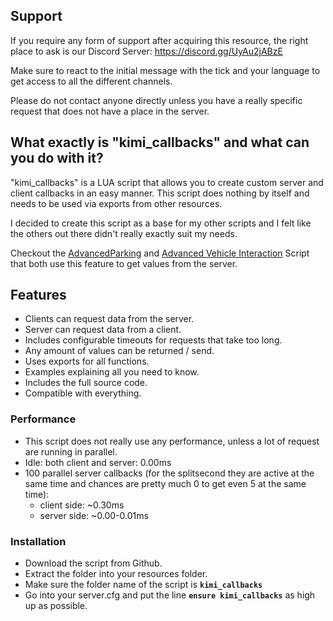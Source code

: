 
## Support

If you require any form of support after acquiring this resource, the right place to ask is our 
Discord Server: https://discord.gg/UyAu2jABzE

Make sure to react to the initial message with the tick and your language to get access to all 
the different channels.

Please do not contact anyone directly unless you have a really specific request that does not 
have a place in the server.

## What exactly is "kimi_callbacks" and what can you do with it?

"kimi_callbacks" is a LUA script that allows you to create custom server and client callbacks in 
an easy manner. This script does nothing by itself and needs to be used via exports from other 
resources.

I decided to create this script as a base for my other scripts and I felt like the others out there 
didn't really exactly suit my needs.

Checkout the [AdvancedParking](https://forum.cfx.re/t/release-advancedparking-park-any-vehicle-anywhere-prevents-despawns/2099582) 
and [Advanced Vehicle Interaction](https://forum.cfx.re/t/release-advanced-vehicle-interaction/2719099) 
Script that both use this feature to get values from the server.

## Features

- Clients can request data from the server.
- Server can request data from a client.
- Includes configurable timeouts for requests that take too long.
- Any amount of values can be returned / send.
- Uses exports for all functions.
- Examples explaining all you need to know.
- Includes the full source code.
- Compatible with everything.

### Performance

- This script does not really use any performance, unless a lot of request are running in parallel.
- Idle: both client and server: 0.00ms
- 100 parallel server callbacks (for the splitsecond they are active at the same time and chances are pretty much 0 to get even 5 at the same time):
  - client side: ~0.30ms
  - server side: ~0.00-0.01ms

### Installation

- Download the script from Github.
- Extract the folder into your resources folder.
- Make sure the folder name of the script is **`kimi_callbacks`**
- Go into your server.cfg and put the line **`ensure kimi_callbacks`** as high up as possible.
